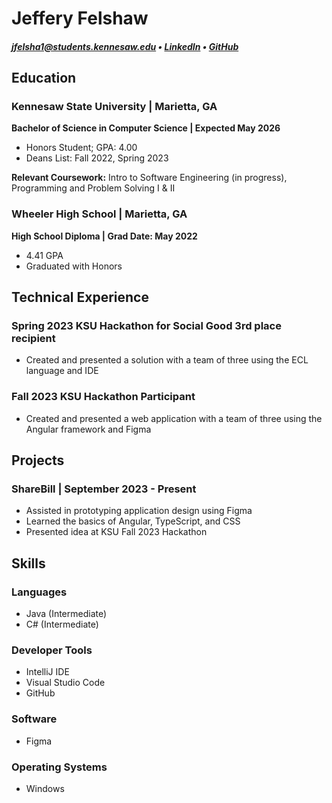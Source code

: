 # Jeffery Felshaw
#####   [jfelsha1@students.kennesaw.edu](mailto:jfelsha1@students.kennesaw.edu) • [LinkedIn](https://www.linkedin.com/in/jefferyfelshaw/) • [GitHub](https://github.com/Chewwi7)

## Education

### Kennesaw State University | Marietta, GA

**Bachelor of Science in Computer Science  |  Expected May 2026**
 - Honors Student; GPA: 4.00
- Deans List: Fall 2022, Spring 2023

**Relevant Coursework:**  Intro to Software Engineering (in progress), Programming and Problem Solving I & II

### Wheeler High School | Marietta, GA
**High School Diploma | Grad Date: May 2022**

- 4.41 GPA
- Graduated with Honors

##  Technical Experience 

### **Spring 2023 KSU Hackathon for Social Good 3rd place recipient**

- Created and presented a solution with a team of three using the ECL language and IDE

### **Fall 2023 KSU Hackathon Participant** 

- Created and presented a web application with a team of three using the Angular framework and Figma

## Projects

### ShareBill | September 2023 - Present 
- Assisted in prototyping application design using Figma
- Learned the basics of Angular, TypeScript, and CSS
- Presented idea at KSU Fall 2023 Hackathon
  

## Skills 

### Languages
- Java (Intermediate)
- C# (Intermediate)
### Developer Tools
- IntelliJ IDE
- Visual Studio Code
- GitHub
### Software
- Figma
### Operating Systems
- Windows  
